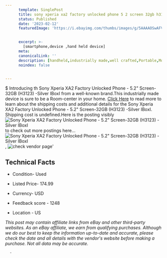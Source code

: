 ```yaml
---
      template: SinglePost
      title: sony xperia xa2 factory unlocked phone 5 2 screen 32gb h3123 silver iboxi
      status: Published
      date: '2023-02-12'
      featuredImage: 'https://i.ebayimg.com/thumbs/images/g/5AAAAOSwAFVj4q6i/s-l225.jpg'
       

      excerpt: >-
        [smartphone,device ,hand held device]
      meta:
      canonicalLink: ''
      description: [handheld,industrially made,well crafted,Portable,Mobile,Compact,Convenient,Lightweight,Maneuverable,Man-portable,Miniature,Carriable,Hand-held,Light,Holdable,Transportable,Mobile device,Pocket-sized,On-the-go,Wireless,Cordless,Compact size,Convenient size, smartphone,device ,hand held device]
      noindex: false
      

---
```

$
      Introducing th Sony Xperia XA2 Factory Unlocked Phone - 5.2" Screen-32GB (H3123) -Silver IBoxI from a well-known brand.This industrially made device  is sure to be a Room-center in your home. [Click Here](https://www.ebay.com/itm/144935053349?hash=item21becd6825%3Ag%3A5AAAAOSwAFVj4q6i&mkevt=1&mkcid=1&mkrid=711-53200-19255-0&campid=%253CePNCampaignId%253E&customid=%253CreferenceId%253E&toolid=10049) to read more to learn about the shipping costs and additional details for the Sony Xperia XA2 Factory Unlocked Phone - 5.2" Screen-32GB (H3123) -Silver IBoxI. Shipping cost is undefined.Here is the posting visibly ![Sony Xperia XA2 Factory Unlocked Phone - 5.2" Screen-32GB (H3123) -Silver IBoxI](https://i.ebayimg.com/thumbs/images/g/5AAAAOSwAFVj4q6i/s-l225.jpg) to check out more postings here... ![Sony Xperia XA2 Factory Unlocked Phone - 5.2" Screen-32GB (H3123) -Silver IBoxI](https://i.ebayimg.com/images/g/5AAAAOSwAFVj4q6i/s-l1200.jpg), ![check vendor page](https://origin-galleryplus.ebayimg.com/ws/web/144935053349_2_0_1/225x225.jpg,https://origin-galleryplus.ebayimg.com/ws/web/144935053349_3_0_1/225x225.jpg,https://origin-galleryplus.ebayimg.com/ws/web/144935053349_4_0_1/225x225.jpg,https://origin-galleryplus.ebayimg.com/ws/web/144935053349_5_0_1/225x225.jpg,https://origin-galleryplus.ebayimg.com/ws/web/144935053349_6_0_1/225x225.jpg,https://origin-galleryplus.ebayimg.com/ws/web/144935053349_7_0_1/225x225.jpg)'

      

 ## Technical Facts 



     
      

 - Condition- Used 


      

 - Listed Price- 174.99 


      

 - Currency- USD 


      

 - Feedback score - 1248 


      

 - Location - US 


      
      

 *_This post may contain affiliate links from eBay and other third-party websites. As an eBay affiliate, we earn from qualifying purchases. Although we do our best to keep the information up-to-date and accurate, please check the date and all details with the vendor's website before making a purchase. Not all data may be accurate._*




      -
